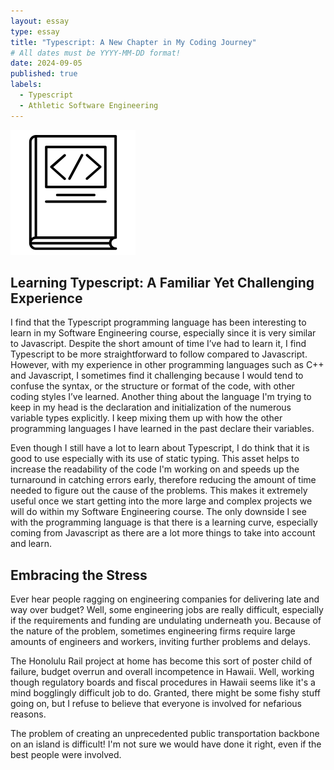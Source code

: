 ```yaml
---
layout: essay
type: essay
title: "Typescript: A New Chapter in My Coding Journey"
# All dates must be YYYY-MM-DD format!
date: 2024-09-05
published: true
labels:
  - Typescript
  - Athletic Software Engineering
---
```


<img width="200px" class="rounded float-start pe-4" src="../img/difficulty/Coding_Book.jpg">

## Learning Typescript: A Familiar Yet Challenging Experience

I find that the Typescript programming language has been interesting to learn in my Software Engineering course, especially since it is very similar to Javascript. Despite the short amount of time I’ve had to learn it, I find Typescript to be more straightforward to follow compared to Javascript. However, with my experience in other programming languages such as C++ and Javascript, I sometimes find it challenging because I would tend to confuse the syntax, or the structure or format of the code, with other coding styles I’ve learned. Another thing about the language I'm trying to keep in my head is the declaration and initialization of the numerous variable types explicitly. I keep mixing them up with how the other programming languages I have learned in the past declare their variables. 

Even though I still have a lot to learn about Typescript, I do think that it is good to use especially with its use of static typing. This asset helps to increase the readability of the code I'm working on and speeds up the turnaround in catching errors early, therefore reducing the amount of time needed to figure out the cause of the problems. This makes it extremely useful once we start getting into the more large and complex projects we will do within my Software Engineering course. The only downside I see with the programming language is that there is a learning curve, especially coming from Javascript as there are a lot more things to take into account and learn. 


## Embracing the Stress

Ever hear people ragging on engineering companies for delivering late and way over budget? Well, some engineering jobs are really difficult, especially if the requirements and funding are undulating underneath you. Because of the nature of the problem, sometimes engineering firms require large amounts of engineers and workers, inviting further problems and delays.

The Honolulu Rail project at home has become this sort of poster child of failure, budget overrun and overall incompetence in Hawaii. Well, working though regulatory boards and fiscal procedures in Hawaii seems like it's a mind bogglingly difficult job to do. Granted, there might be some fishy stuff going on, but I refuse to believe that everyone is involved for nefarious reasons.

The problem of creating an unprecedented public transportation backbone on an island is difficult! I'm not sure we would have done it right, even if the best people were involved.

